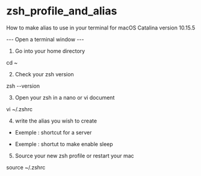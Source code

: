 # zsh_profile_and_alias

How to make alias to use in your terminal for macOS Catalina version 10.15.5


--- Open a terminal window --- 

1. Go into your home directory 

cd ~

2. Check your zsh version 

zsh --version 

3. Open your zsh in a nano or vi document

vi ~/.zshrc



4. write the alias you wish to create 

- Exemple : shortcut for a server

- Exemple : shortut to make enable sleep



5. Source your new zsh profile or restart your mac

source ~/.zshrc
